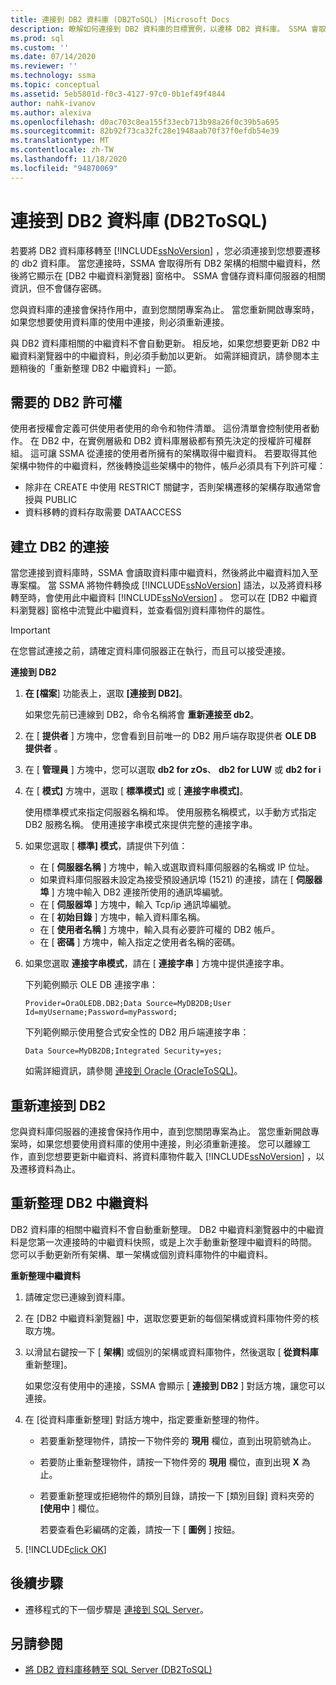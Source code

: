 ```yaml
---
title: 連接到 DB2 資料庫 (DB2ToSQL) |Microsoft Docs
description: 瞭解如何連接到 DB2 資料庫的目標實例，以遷移 DB2 資料庫。 SSMA 會取得所有 DB2 架構的相關中繼資料。
ms.prod: sql
ms.custom: ''
ms.date: 07/14/2020
ms.reviewer: ''
ms.technology: ssma
ms.topic: conceptual
ms.assetid: 5eb5801d-f0c3-4127-97c0-0b1ef49f4844
author: nahk-ivanov
ms.author: alexiva
ms.openlocfilehash: d0ac703c8ea155f33ecb713b98a26f0c39b5a695
ms.sourcegitcommit: 82b92f73ca32fc28e1948aab70f37f0efdb54e39
ms.translationtype: MT
ms.contentlocale: zh-TW
ms.lasthandoff: 11/18/2020
ms.locfileid: "94870069"
---
```

# <a name="connecting-to-db2-database-db2tosql"></a>連接到 DB2 資料庫 (DB2ToSQL) 

若要將 DB2 資料庫移轉至 [!INCLUDE[ssNoVersion](../../includes/ssnoversion-md.md)] ，您必須連接到您想要遷移的 db2 資料庫。 當您連接時，SSMA 會取得所有 DB2 架構的相關中繼資料，然後將它顯示在 [DB2 中繼資料瀏覽器] 窗格中。 SSMA 會儲存資料庫伺服器的相關資訊，但不會儲存密碼。

您與資料庫的連接會保持作用中，直到您關閉專案為止。 當您重新開啟專案時，如果您想要使用資料庫的使用中連接，則必須重新連接。

與 DB2 資料庫相關的中繼資料不會自動更新。 相反地，如果您想要更新 DB2 中繼資料瀏覽器中的中繼資料，則必須手動加以更新。 如需詳細資訊，請參閱本主題稍後的「重新整理 DB2 中繼資料」一節。

## <a name="required-db2-permissions"></a>需要的 DB2 許可權

使用者授權會定義可供使用者使用的命令和物件清單。 這份清單會控制使用者動作。 在 DB2 中，在實例層級和 DB2 資料庫層級都有預先決定的授權許可權群組。 這可讓 SSMA 從連接的使用者所擁有的架構取得中繼資料。 若要取得其他架構中物件的中繼資料，然後轉換這些架構中的物件，帳戶必須具有下列許可權：

- 除非在 CREATE 中使用 RESTRICT 關鍵字，否則架構遷移的架構存取通常會授與 PUBLIC
- 資料移轉的資料存取需要 DATAACCESS

## <a name="establishing-a-connection-to-db2"></a>建立 DB2 的連接

當您連接到資料庫時，SSMA 會讀取資料庫中繼資料，然後將此中繼資料加入至專案檔。 當 SSMA 將物件轉換成 [!INCLUDE[ssNoVersion](../../includes/ssnoversion-md.md)] 語法，以及將資料移轉至時，會使用此中繼資料 [!INCLUDE[ssNoVersion](../../includes/ssnoversion-md.md)] 。 您可以在 [DB2 中繼資料瀏覽器] 窗格中流覽此中繼資料，並查看個別資料庫物件的屬性。  

> [!IMPORTANT]
> 在您嘗試連接之前，請確定資料庫伺服器正在執行，而且可以接受連接。

**連接到 DB2**

1. **在 [檔案**] 功能表上，選取 **[連接到 DB2]**。

   如果您先前已連線到 DB2，命令名稱將會 **重新連接至 db2**。

2. 在 [ **提供者** ] 方塊中，您會看到目前唯一的 DB2 用戶端存取提供者 **OLE DB 提供者** 。

3. 在 [ **管理員** ] 方塊中，您可以選取 **db2 for zOs**、 **db2 for LUW** 或 **db2 for i**

4. 在 [ **模式]** 方塊中，選取 [ **標準模式]** 或 [ **連接字串模式]**。

   使用標準模式來指定伺服器名稱和埠。 使用服務名稱模式，以手動方式指定 DB2 服務名稱。 使用連接字串模式來提供完整的連接字串。

5. 如果您選取 [ **標準] 模式**，請提供下列值：

   - 在 [ **伺服器名稱** ] 方塊中，輸入或選取資料庫伺服器的名稱或 IP 位址。
   - 如果資料庫伺服器未設定為接受預設通訊埠 (1521) 的連接，請在 [ **伺服器埠** ] 方塊中輸入 DB2 連接所使用的通訊埠編號。
   - 在 [ **伺服器埠** ] 方塊中，輸入 Tcp/ip 通訊埠編號。
   - 在 [ **初始目錄** ] 方塊中，輸入資料庫名稱。
   - 在 [ **使用者名稱** ] 方塊中，輸入具有必要許可權的 DB2 帳戶。
   - 在 [ **密碼** ] 方塊中，輸入指定之使用者名稱的密碼。

6. 如果您選取 **連接字串模式**，請在 [ **連接字串** ] 方塊中提供連接字串。

   下列範例顯示 OLE DB 連接字串：

   `Provider=OraOLEDB.DB2;Data Source=MyDB2DB;User Id=myUsername;Password=myPassword;`

   下列範例顯示使用整合式安全性的 DB2 用戶端連接字串：
  
   `Data Source=MyDB2DB;Integrated Security=yes;`

   如需詳細資訊，請參閱 [連接到 Oracle &#40;OracleToSQL&#41;](../../ssma/oracle/connect-to-oracle-oracletosql.md)。
  
## <a name="reconnecting-to-db2"></a>重新連接到 DB2

您與資料庫伺服器的連接會保持作用中，直到您關閉專案為止。 當您重新開啟專案時，如果您想要使用資料庫的使用中連接，則必須重新連接。 您可以離線工作，直到您想要更新中繼資料、將資料庫物件載入 [!INCLUDE[ssNoVersion](../../includes/ssnoversion-md.md)] ，以及遷移資料為止。

## <a name="refreshing-db2-metadata"></a>重新整理 DB2 中繼資料

DB2 資料庫的相關中繼資料不會自動重新整理。 DB2 中繼資料瀏覽器中的中繼資料是您第一次連接時的中繼資料快照，或是上次手動重新整理中繼資料的時間。 您可以手動更新所有架構、單一架構或個別資料庫物件的中繼資料。

**重新整理中繼資料**

1. 請確定您已連線到資料庫。
2. 在 [DB2 中繼資料瀏覽器] 中，選取您要更新的每個架構或資料庫物件旁的核取方塊。
3. 以滑鼠右鍵按一下 [ **架構**] 或個別的架構或資料庫物件，然後選取 [ **從資料庫** 重新整理]。

   如果您沒有使用中的連接，SSMA 會顯示 [ **連接到 DB2** ] 對話方塊，讓您可以連接。
  
4. 在 [從資料庫重新整理] 對話方塊中，指定要重新整理的物件。
   - 若要重新整理物件，請按一下物件旁的 **現用** 欄位，直到出現箭號為止。
   - 若要防止重新整理物件，請按一下物件旁的 **現用** 欄位，直到出現 **X** 為止。
   - 若要重新整理或拒絕物件的類別目錄，請按一下 [類別目錄] 資料夾旁的 **[使用中** ] 欄位。

     若要查看色彩編碼的定義，請按一下 [ **圖例** ] 按鈕。

5. [!INCLUDE[click OK](../../includes/clickok-md.md)]

## <a name="next-step"></a>後續步驟

- 遷移程式的下一個步驟是 [連接到 SQL Server](./connecting-to-sql-server-db2tosql.md)。

## <a name="see-also"></a>另請參閱

- [將 DB2 資料庫移轉至 SQL Server &#40;DB2ToSQL&#41;](../../ssma/db2/migrating-db2-databases-to-sql-server-db2tosql.md)